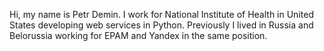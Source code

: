 Hi, my name is Petr Demin. I work for National Institute of Health in United States developing web services in Python.
Previously I lived in Russia and Belorussia working for EPAM and Yandex in the same position.
